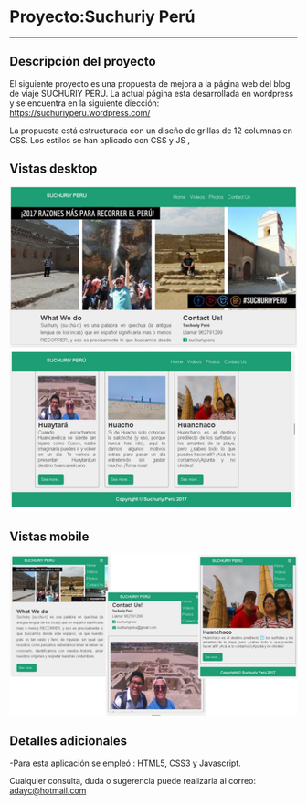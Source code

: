 # Proyecto:Suchuriy Perú
_____________

## Descripción del proyecto
El siguiente proyecto es una propuesta de mejora a la página web del blog de viaje SUCHURIY PERÚ.
La actual página esta desarrollada en wordpress y se encuentra en la siguiente diección: https://suchuriyperu.wordpress.com/

La propuesta está estructurada con un diseño de grillas de 12 columnas en CSS. Los estilos se han aplicado con CSS y JS , 
## Vistas desktop
![Imagenes](assets/imgs/desktop-1.JPG)
![Imagenes](assets/imgs/desktop-2.JPG)
## Vistas mobile
![Imagenes](assets/imgs/mobile.JPG)

## Detalles adicionales
-Para esta aplicación se empleó : HTML5, CSS3 y Javascript.

  
  Cualquier consulta, duda o sugerencia puede realizarla al correo: adayc@hotmail.com
